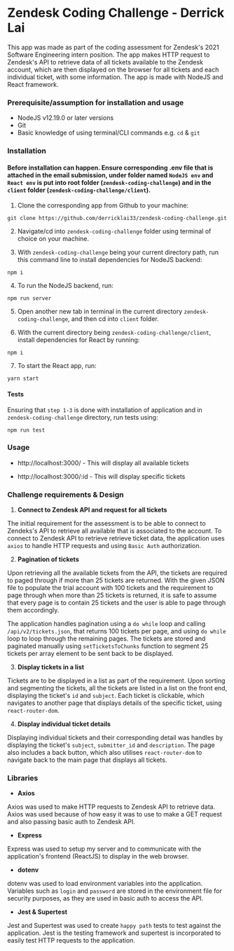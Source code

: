 # **Zendesk Coding Challenge - Derrick Lai**

This app was made as part of the coding assessment for Zendesk's 2021 Software Engineering intern position. The app makes HTTP request to Zendesk's API to retrieve data of all tickets available to the Zendesk account, which are then displayed on the browser for all tickets and each individual ticket, with some information. The app is made with NodeJS and React framework. 

### **Prerequisite/assumption for installation and usage**

- NodeJS v12.19.0 or later versions
- Git 
- Basic knowledge of using terminal/CLI commands e.g. `cd` & `git`

### **Installation**

#### **Before installation can happen. Ensure corresponding .env file that is attached in the email submission, under folder named `NodeJS env` and `React env` is put into root folder (`zendesk-coding-challenge`) and in the `client` folder (`zendesk-coding-challenge/client`).**

1. Clone the corresponding app from Github to your machine:
```
git clone https://github.com/derricklai33/zendesk-coding-challenge.git
```

2. Navigate/cd into `zendesk-coding-challenge` folder using terminal of choice on your machine.

3. With `zendesk-coding-challenge` being your current directory path, run this command line to install dependencies for NodeJS backend:
```
npm i
```

4. To run the NodeJS backend, run: 
```
npm run server
```

5. Open another new tab in terminal in the current directory `zendesk-coding-challenge`, and then cd into `client` folder.

6. With the current directory being `zendesk-coding-challenge/client`, install dependencies for React by running:
```
npm i
```

7. To start the React app, run:
```
yarn start
```

#### **Tests**

Ensuring that `step 1-3` is done with installation of application and in `zendesk-coding-challenge` directory, run tests using:
```
npm run test
```

### **Usage**

- http://localhost:3000/ - This will display all available tickets


- http://localhost:3000/:id - This will display specific tickets


### **Challenge requirements & Design**

1. **Connect to Zendesk API and request for all tickets**

The initial requirement for the assessment is to be able to connect to Zendeks's API to retrieve all available that is associated to the account. To connect to Zendesk API to retrieve retrieve ticket data, the application uses `axios` to handle HTTP requests and using `Basic Auth` authorization.

2. **Pagination of tickets**

Upon retrieving all the available tickets from the API, the tickets are required to paged through if more than 25 tickets are returned. With the given JSON file to populate the trial account with 100 tickets and the requirement to page through when more than 25 tickets is returned, it is safe to assume that every page is to contain 25 tickets and the user is able to page through them accordingly. 

The application handles pagination using a `do while` loop and calling `/api/v2/tickets.json`, that returns 100 tickets per page, and using `do while` loop to loop through the remaining pages. The tickets are stored and paginated manually using `setTicketsToChunks` function to segment 25 tickets per array element to be sent back to be displayed. 

3. **Display tickets in a list**

Tickets are to be displayed in a list as part of the requirement. Upon sorting and segmenting the tickets, all the tickets are listed in a list on the front end, displaying the ticket's `id` and `subject`. Each ticket is clickable, which navigates to another page that displays details of the specific ticket, using `react-router-dom`.

4. **Display individual ticket details**

Displaying individual tickets and their corresponding detail was handles by displaying the ticket's `subject`, `submitter_id` and `description`. The page also includes a back button, which also utilises `react-router-dom` to navigate back to the main page that displays all tickets.

### **Libraries**

- **Axios**

Axios was used to make HTTP requests to Zendesk API to retrieve data. Axios was used because of how easy it was to use to make a GET request and also passing basic auth to Zendesk API.

- **Express**

Express was used to setup my server and to communicate with the application's frontend (ReactJS) to display in the web browser.

- **dotenv**

dotenv was used to load environment variables into the application. Variables such as `login` and `password` are stored in the environment file for security purposes, as they are used in basic auth to access the API.

- **Jest & Supertest**

Jest and Supertest was used to create `happy path` tests to test against the application. Jest is the testing framework and supertest is incorporated to easily test HTTP requests to the application. 